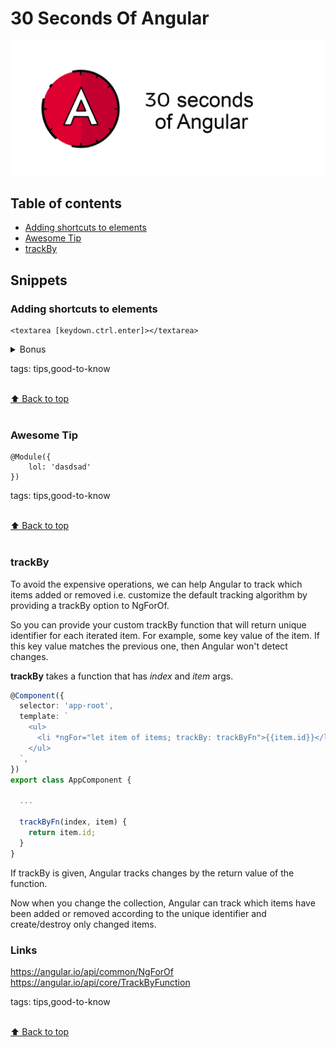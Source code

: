 # 30 Seconds Of Angular
[![Logo](/templates/logo.png)](https://github.com/nycJSorg/30-seconds-of-angular)

## Table of contents

* [Adding shortcuts to elements](#Adding-shortcuts-to-elements)
* [Awesome Tip](#Awesome-Tip)
* [trackBy](#trackBy)

## Snippets
### Adding shortcuts to elements
```
<textarea [keydown.ctrl.enter]></textarea>
```

<details>
<summary>Bonus</summary>
TODO: Choose one of th links.
https://netbasal.com/lifting-the-veil-insights-into-angulars-eventmanagerplugin-ed9d14cbb31a
https://www.bennadel.com/blog/3088-native-key-combination-event-binding-support-in-angular-2-beta-17.htm
</details>


tags: tips,good-to-know

<br>[⬆ Back to top](#table-of-contents)<br><br>
### Awesome Tip
```
@Module({
    lol: 'dasdsad'
})
```



tags: tips,good-to-know

<br>[⬆ Back to top](#table-of-contents)<br><br>
### trackBy
To avoid the expensive operations, we can help Angular to track which items added or removed i.e. customize the default tracking algorithm by providing a trackBy option to NgForOf.

So you can provide your custom trackBy function that will return unique identifier for each iterated item. 
For example, some key value of the item. If this key value matches the previous one, then Angular won't detect changes.

**trackBy** takes a function that has _index_ and _item_ args. 

```typescript
@Component({
  selector: 'app-root',
  template: `
    <ul>
      <li *ngFor="let item of items; trackBy: trackByFn">{{item.id}}</li>
    </ul>
  `,
})
export class AppComponent {
  
  ...
  
  trackByFn(index, item) {
    return item.id;
  }
}
```
If trackBy is given, Angular tracks changes by the return value of the function. 

Now when you change the collection, Angular can track which items have been added or removed according to the unique identifier and create/destroy only changed items.


### Links
https://angular.io/api/common/NgForOf
https://angular.io/api/core/TrackByFunction

tags: tips,good-to-know

<br>[⬆ Back to top](#table-of-contents)<br><br>
